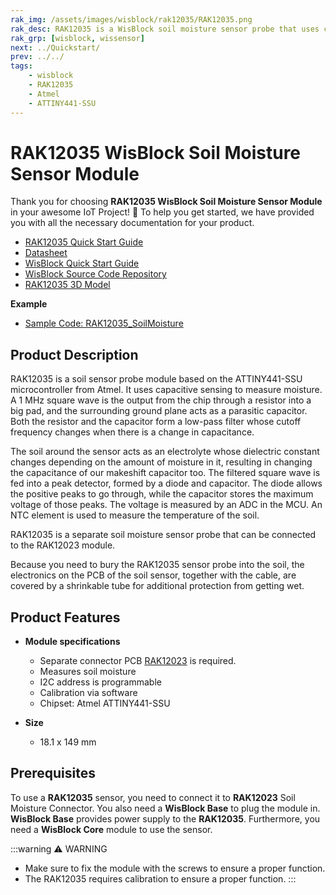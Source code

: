```yaml
---
rak_img: /assets/images/wisblock/rak12035/RAK12035.png
rak_desc: RAK12035 is a WisBlock soil moisture sensor probe that uses capacitive sensing to measure the amount of moisture in the soil and the soil temperature.
rak_grp: [wisblock, wissensor]
next: ../Quickstart/
prev: ../../
tags:
    - wisblock
    - RAK12035
    - Atmel
    - ATTINY441-SSU
---
```



# RAK12035 WisBlock Soil Moisture Sensor Module

Thank you for choosing **RAK12035 WisBlock Soil Moisture Sensor Module** in your awesome IoT Project! 🎉 To help you get started, we have provided you with all the necessary documentation for your product.

* [RAK12035 Quick Start Guide](../Quickstart/)
* [Datasheet](../Datasheet/)
* <a href="../../Quickstart/" target="_blank">WisBlock Quick Start Guide</a>
* [WisBlock Source Code Repository](https://github.com/RAKWireless/WisBlock/)
* [RAK12035 3D Model](https://downloads.rakwireless.com/3D_File/WisBlock/3D_RAK12035.stp)

**Example**
- [Sample Code: RAK12035_SoilMoisture](https://github.com/RAKWireless/WisBlock/tree/master/examples/common/IO/RAK12035_SoilMoisture)

## Product Description

RAK12035 is a soil sensor probe module based on the ATTINY441-SSU microcontroller from Atmel. It uses capacitive sensing to measure moisture. A 1&nbsp;MHz square wave is the output from the chip through a resistor into a big pad, and the surrounding ground plane acts as a parasitic capacitor. Both the resistor and the capacitor form a low-pass filter whose cutoff frequency changes when there is a change in capacitance.

The soil around the sensor acts as an electrolyte whose dielectric constant changes depending on the amount of moisture in it, resulting in changing the capacitance of our makeshift capacitor too. The filtered square wave is fed into a peak detector, formed by a diode and capacitor. The diode allows the positive peaks to go through, while the capacitor stores the maximum voltage of those peaks. The voltage is measured by an ADC in the MCU. An NTC element is used to measure the temperature of the soil.

RAK12035 is a separate soil moisture sensor probe that can be connected to the RAK12023 module.

Because you need to bury the RAK12035 sensor probe into the soil, the electronics on the PCB of the soil sensor, together with the cable, are covered by a shrinkable tube for additional protection from getting wet.

## Product Features

* **Module specifications**
    * Separate connector PCB [RAK12023](/Product-Categories/WisBlock/RAK12023/Overview/) is required.
    * Measures soil moisture
    * I2C address is programmable
    * Calibration via software
    * Chipset: Atmel ATTINY441-SSU

* **Size**
    * 18.1 x 149&nbsp;mm

## Prerequisites

To use a **RAK12035** sensor, you need to connect it to **RAK12023** Soil Moisture Connector. You also need a **WisBlock Base** to plug the module in. **WisBlock Base** provides power supply to the **RAK12035**. Furthermore, you need a **WisBlock Core** module to use the sensor.

:::warning ⚠️ WARNING
- Make sure to fix the module with the screws to ensure a proper function.
- The RAK12035 requires calibration to ensure a proper function.
:::

